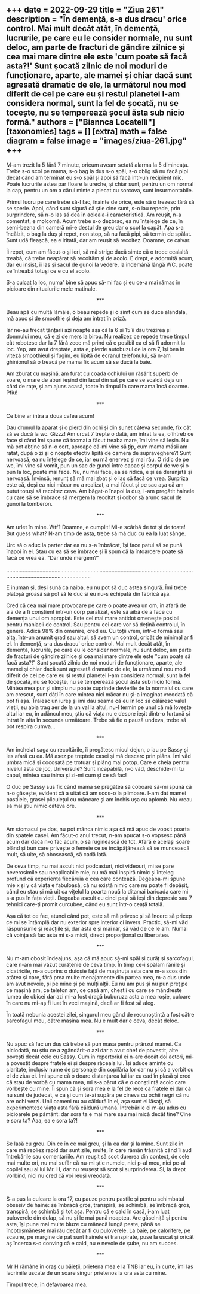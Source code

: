 
+++
date = 2022-09-29
title = "Ziua 261"
description = "În demență, s-a dus dracu' orice control. Mai mult decât atât, în demență, lucrurile, pe care eu le consider normale, nu sunt deloc, am parte de fracturi de gândire zilnice și cea mai mare dintre ele este 'cum poate să facă asta?!' Sunt șocată zilnic de noi moduri de funcționare, aparte, ale mamei și chiar dacă sunt agresată dramatic de ele, la următorul nou mod diferit de cel pe care eu și restul planetei l-am considera normal, sunt la fel de șocată, nu se tocește, nu se temperează șocul ăsta sub nicio formă."
authors = ["Biannca Locatelli"]
[taxonomies]
tags = []
[extra]
math = false
diagram = false
image = "images/ziua-261.jpg"
+++
---

M-am trezit la 5 fără 7 minute, oricum aveam setată alarma la 5 dimineața. Trebe s-o scol pe mama, s-o bag la duș s-o spăl, s-o oblig să nu facă pipi decât când am terminat eu s-o spăl și apoi să facă într-un recipient mic. Poate lucrurile astea par floare la ureche, și chiar sunt, pentru un om normal la cap, pentru un om a cărui minte a plecat cu sorcova, sunt insurmontabile.

Primul lucru pe care trebe să-l fac, înainte de orice, este să o trezesc fără să se sperie. Apoi, când sunt sigură că știe cine sunt, s-o iau repede, prin surprindere, să n-o las să dea în aoleala-i caracteristică. Am reușit, n-a comentat, e molcomă. Acum trebe s-o dezbrac, ea nu înțelege de ce, în semi-bezna din cameră mi-e destul de greu dar o scot la capăt. Apa s-a încălzit, o bag la duș și repet, non stop, să nu facă pipi, să termin de spălat. Sunt udă fleașcă, ea e iritată, dar am reușit să recoltez. Doamne, ce calvar.

Îi repet, cum am făcut-o și ieri, să mă strige dacă simte că o trece cealaltă treabă, că trebe neapărat să recoltăm și de acolo. E drept, e adormită acum, dar eu insist, îi las și sacul de gunoi la vedere, la îndemână lângă WC, poate se întreabă totuși ce e cu el acolo.

S-a culcat la loc, numa' bine să apuc să-mi fac și eu ce-a mai rămas în picioare din ritualurile mele matinale.

<p style="text-align: center;">***</p>

Beau apă cu multă lămâie, o beau repede și o simt cum se duce alandala, mă apuc și de smoothie și deja am intrat în priză.

Iar ne-au frecat țânțarii azi noapte așa că la 6 și 15 îi dau trezirea și domnului meu, că e zi de mers la birou. Nu realizez ce repede trece timpul cât robotesc dar la 7 fără zece mă prind că e posibil ca el să fi adormit la loc. Yep, am avut dreptate, asta e, pierde autobuzul de la ora 7, își bea în viteză smoothieul și fugim, eu lipită de ecranul telefonului, să n-am ghinionul să o treacă pe mama fix acum să se ducă la baie.

Am zburat cu mașină, am furat cu coada ochiului un răsărit superb de soare, o mare de aburi ieșind din lacul din sat pe care se scaldă deja un cârd de rațe, și am ajuns acasă, toate în timpul în care mama încă doarme. Pfiu!

<p style="text-align: center;">***</p>

Ce bine ar intra a doua cafea acum!

Dau drumul la aparat și o pierd din ochi și din sunet câteva secunde, fix cât să se ducă la wc. Gizzz! Am urcat 7 trepte o dată, am intrat la ea, o întreb ce face și când îmi spune că tocmai a făcut treaba mare, îmi vine să leșin. Nu mă pot abține să n-o cert, aproape că-mi vine să țip, cum mama măsii am ratat, după o zi și o noapte efectiv lipită de camera de supraveghere?! Sunt nervoasă, ea nu înțelege de ce, iar eu mă enervez și mai rău. O ridic de pe wc, îmi vine să vomit, pun un sac de gunoi între capac și corpul de wc și o pun la loc, poate mai face. Nu, nu mai face, ea se ridică, e și ea deranjată și nervoasă. Învinsă, renunț să mă mai zbat și o las să facă ce vrea. Surpriza este că, deși ea nici măcar nu a realizat, a mai făcut și pe sac așa că am putut totuși să recoltez ceva. Am băgat-o înapoi la duș, i-am pregătit hainele cu care să se îmbrace să mergem la recoltat și cobor să arunc sacul de gunoi la tomberon.

<p style="text-align: center;">***</p>

Am urlet în mine. Wtf? Doamne, e cumplit! Mi-e scârbă de tot și de toate! But guess what? N-am timp de asta, trebe să mă duc cu ea la luat sânge.

Urc să o aduc la parter dar ea nu s-a îmbrăcat, își face patul să se pună înapoi în el. Stau cu ea să se îmbrace și îi spun că la întoarcere poate să facă ce vrea ea. "Dar unde mergem?"

....................................................................................................................................................................................

E inuman și, deși sună ca naiba, eu nu pot să duc astea singură. Îmi trebe platoșă groasă să pot să le duc si eu nu-s echipată din fabrică așa.

Cred că cea mai mare provocare pe care o poate avea un om, în afară de aia de a fi conștient într-un corp paralizat, este să aibă de a face cu demența unui om apropiat. Este cel mai mare antidot omenește posibil pentru maniacii de control. Sau pentru cei care vor să dețină controlul, în genere. Adică 98% din omenire, cred eu. Cu toții vrem, într-o formă sau alta, într-un anumit grad sau altul, să avem un control, oricât de minimal ar fi el. În demență, s-a dus dracu' orice control. Mai mult decât atât, în demență, lucrurile, pe care eu le consider normale, nu sunt deloc, am parte de fracturi de gândire zilnice și cea mai mare dintre ele este "cum poate să facă asta?!" Sunt șocată zilnic de noi moduri de funcționare, aparte, ale mamei și chiar dacă sunt agresată dramatic de ele, la următorul nou mod diferit de cel pe care eu și restul planetei l-am considera normal, sunt la fel de șocată, nu se tocește, nu se temperează șocul ăsta sub nicio formă. Mintea mea pur și simplu nu poate cuprinde devierile de la normalul cu care am crescut, sunt dăți în care mintea nici măcar nu și-a imaginat vreodată că pot fi așa. Trăiesc un iureș și îmi dau seama că eu în loc să călăresc valul vieții, eu abia trag aer de la un val la altul, nu-l termin pe unul că mă lovește altul iar eu, în adâncul meu, știu că viața nu e despre ieșit dintr-o furtună și intrat în alta în secunda următoare. Trebe să fie o pauză undeva, trebe să pot respira cumva…

<p style="text-align: center;">***</p>

Am încheiat saga cu recoltările, îi pregătesc micul dejun, o iau pe Sassy și ies afară cu ea. Mă așez pe treptele casei și mă descarc prin plâns. Îmi văd umbra mică și cocoșată pe trotuar și plâng mai potop. Care e cheia pentru nivelul ăsta de joc, Universule? Sunt incapabilă, n-o văd, deschide-mi tu capul, mintea sau inima și zi-mi cum și ce să fac!

O duc pe Sassy sus fix când mama se pregătea să coboare să-mi spună că n-o găsește, evident că a uitat că am scos-o la plimbare. I-am dat mamei pastilele, grasei pliculețul cu mâncare și am închis ușa cu aplomb. Nu vreau să mai știu nimic câteva ore.

<p style="text-align: center;">***</p>

Am stomacul pe dos, nu pot mânca nimic așa că mă apuc de vopsit poarta din spatele casei. Am făcut-o anul trecut, n-am apucat s-o vopsesc până acum dar dacă n-o fac acum, o să ruginească de tot. Afară e același soare blând și bun care privește o femeie ce se încăpățânează să se muncească mult, să uite, să obosească, să cadă lată.

De ceva timp, nu mai ascult nici podcasturi, nici videouri, mi se pare neverosimile sau neaplicabile mie, nu mă mai inspiră nimic și înțeleg profund că experiența fiecăruia e cea care contează. Degeaba-mi spune mie x și y că viața e fabuloasă, că nu există nimic care nu poate fi depășit, când eu stau și mă uit ca vițelul la poarta nouă la ditamai baricada care mi s-a pus în fața vieții. Degeaba ascult eu cinci pași să ieși din depresie sau 7 tehnici care-ți promit curcubee, când eu sunt într-o ceață totală.

Așa că tot ce fac, atunci când pot, este să mă privesc și să încerc să pricep ce mi se întâmplă dar nu exterior spre interior ci invers. Practic, să-mi văd răspunsurile și reacțiile și, dar asta e și mai rar, să văd de ce le am. Numai că voința să fac asta mi s-a micit, direct proporțional cu libertatea.

<p style="text-align: center;">***</p>

Nu m-am obosit îndeajuns, așa că mă apuc să-mi spăl și curăț și sarcofagul, care n-am mai văzut curățenie de ceva timp. În timp ce-i spălam rănile și cicatricile, m-a cuprins o duioșie față de mașinuța asta care m-a scos din atâtea și care, fără prea multe menajamente din partea mea, m-a dus unde am avut nevoie, și pe mine și pe mulți alții. Eu nu am pus și nu pun preț pe ce mașină am, ce telefon am, ce casă am, chestii cu care se mândrește lumea de obicei dar azi mi-a fost dragă buburuza asta a mea roșie, culoare în care nu mi-aș fi luat în veci mașină, dacă ar fi fost să aleg.

În toată nebunia acestei zilei, singurul meu gând de recunoștință a fost către sarcofagul meu, către mașina mea. Nu e mult dar e ceva, decât deloc.

<p style="text-align: center;">***</p>

Nu apuc să fac un duș că trebe să pun masa pentru prânzul mamei. Ca niciodată, nu știu ce a zgândărit-o azi dar a avut chef de povestit, alte povești decât cele cu Sassy. Cum în repertoriul ei n-are decât doi actori, mi-a povestit despre fratele ei și despre răceala lui. Își aduce aminte cu claritate, inclusiv nume de personaje din copilăria lor dar nu și că a vorbit cu el de ziua ei. Îmi spune că o doare distanțarea lui iar eu cad în plasă și cred că stau de vorbă cu mama mea, mi s-a părut că e o conștiință acolo care vorbește cu mine. Îi spun că și sora mea e la fel de rece ca fratele ei dar că nu sunt de judecat, e ca și cum te-ai supăra pe cineva cu ochii negri că nu are ochi verzi. Unii oameni nu au căldură în ei, așa sunt ei lăsați, să experimenteze viața asta fără căldură umană. Întrebările ei m-au adus cu picioarele pe pământ: dar sora ta e mai mare sau mai mică decât tine? Cine e sora ta? Aaa, ea e sora ta?!

<p style="text-align: center;">***</p>

Se lasă cu greu. Din ce în ce mai greu, și la ea dar și la mine. Sunt zile în care mă repliez rapid dar sunt zile, multe, în care rămân trăznită când îi aud întrebările sau comentariile. Am reușit să scot durerea din context, de cele mai multe ori, nu mai sufăr că nu-mi știe numele, nici p-al meu, nici pe-al copilei sau al lui Mr. H, dar nu reușeșt să scot și surprinderea. Și, la drept vorbind, nici nu cred că voi reuși vreodată.

<p style="text-align: center;">***</p>

S-a pus la culcare la ora 17, cu pauze pentru pastile și pentru schimbatul obsesiv de haine: se îmbracă gros, transpiră, se schimbă, se îmbracă gros, transpiră, se schimbă și tot așa. Pentru că e cald în casă, i-am luat puloverele din dulap, să nu și le mai pună noaptea. Are găselniță și pentru asta, își pune mai multe bluze cu mânecă lungă peste, până se încotoșmănește mai rău decât ar fi cu puloverele. La baie, pe calorifere, pe scaune, pe margine de pat sunt hainele ei transpirate, puse la uscat și oricât aș încerca s-o conving că e cald, nu e nevoie de șube, nu am succes.

<p style="text-align: center;">***</p>

Mr H rămâne în oraș cu băieții, prietena mea e la TNB iar eu, în curte, îmi las lacrimile uscate de un soare singur prietenos la ora asta cu mine.

Timpul trece, în defavoarea mea.

